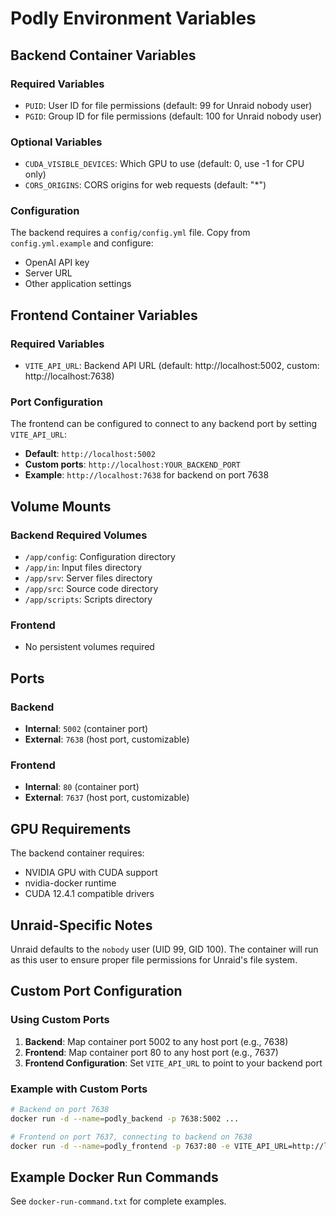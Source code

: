 # Podly Environment Variables

## Backend Container Variables

### Required Variables
- `PUID`: User ID for file permissions (default: 99 for Unraid nobody user)
- `PGID`: Group ID for file permissions (default: 100 for Unraid nobody user)

### Optional Variables
- `CUDA_VISIBLE_DEVICES`: Which GPU to use (default: 0, use -1 for CPU only)
- `CORS_ORIGINS`: CORS origins for web requests (default: "*")

### Configuration
The backend requires a `config/config.yml` file. Copy from `config.yml.example` and configure:
- OpenAI API key
- Server URL
- Other application settings

## Frontend Container Variables

### Required Variables
- `VITE_API_URL`: Backend API URL (default: http://localhost:5002, custom: http://localhost:7638)

### Port Configuration
The frontend can be configured to connect to any backend port by setting `VITE_API_URL`:
- **Default**: `http://localhost:5002`
- **Custom ports**: `http://localhost:YOUR_BACKEND_PORT`
- **Example**: `http://localhost:7638` for backend on port 7638

## Volume Mounts

### Backend Required Volumes
- `/app/config`: Configuration directory
- `/app/in`: Input files directory
- `/app/srv`: Server files directory
- `/app/src`: Source code directory
- `/app/scripts`: Scripts directory

### Frontend
- No persistent volumes required

## Ports

### Backend
- **Internal**: `5002` (container port)
- **External**: `7638` (host port, customizable)

### Frontend
- **Internal**: `80` (container port)
- **External**: `7637` (host port, customizable)

## GPU Requirements

The backend container requires:
- NVIDIA GPU with CUDA support
- nvidia-docker runtime
- CUDA 12.4.1 compatible drivers

## Unraid-Specific Notes

Unraid defaults to the `nobody` user (UID 99, GID 100). The container will run as this user to ensure proper file permissions for Unraid's file system.

## Custom Port Configuration

### Using Custom Ports
1. **Backend**: Map container port 5002 to any host port (e.g., 7638)
2. **Frontend**: Map container port 80 to any host port (e.g., 7637)
3. **Frontend Configuration**: Set `VITE_API_URL` to point to your backend port

### Example with Custom Ports
```bash
# Backend on port 7638
docker run -d --name=podly_backend -p 7638:5002 ...

# Frontend on port 7637, connecting to backend on 7638
docker run -d --name=podly_frontend -p 7637:80 -e VITE_API_URL=http://localhost:7638 ...
```

## Example Docker Run Commands

See `docker-run-command.txt` for complete examples.
